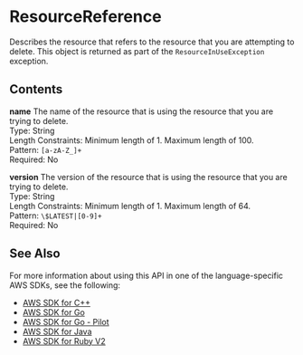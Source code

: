 # ResourceReference<a name="API_ResourceReference"></a>

Describes the resource that refers to the resource that you are attempting to delete\. This object is returned as part of the `ResourceInUseException` exception\. 

## Contents<a name="API_ResourceReference_Contents"></a>

 **name**   <a name="lex-Type-ResourceReference-name"></a>
The name of the resource that is using the resource that you are trying to delete\.  
Type: String  
Length Constraints: Minimum length of 1\. Maximum length of 100\.  
Pattern: `[a-zA-Z_]+`   
Required: No

 **version**   <a name="lex-Type-ResourceReference-version"></a>
The version of the resource that is using the resource that you are trying to delete\.  
Type: String  
Length Constraints: Minimum length of 1\. Maximum length of 64\.  
Pattern: `\$LATEST|[0-9]+`   
Required: No

## See Also<a name="API_ResourceReference_SeeAlso"></a>

For more information about using this API in one of the language\-specific AWS SDKs, see the following:
+  [AWS SDK for C\+\+](https://docs.aws.amazon.com/goto/SdkForCpp/lex-models-2017-04-19/ResourceReference) 
+  [AWS SDK for Go](https://docs.aws.amazon.com/goto/SdkForGoV1/lex-models-2017-04-19/ResourceReference) 
+  [AWS SDK for Go \- Pilot](https://docs.aws.amazon.com/goto/SdkForGoPilot/lex-models-2017-04-19/ResourceReference) 
+  [AWS SDK for Java](https://docs.aws.amazon.com/goto/SdkForJava/lex-models-2017-04-19/ResourceReference) 
+  [AWS SDK for Ruby V2](https://docs.aws.amazon.com/goto/SdkForRubyV2/lex-models-2017-04-19/ResourceReference) 